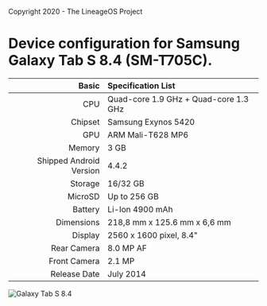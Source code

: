 
Copyright 2020 - The LineageOS Project

Device configuration for Samsung Galaxy Tab S 8.4 (SM-T705C).
========================================

Basic   | Specification List
-------:|:-------------------------
CPU     | Quad-core 1.9 GHz + Quad-core 1.3 GHz
Chipset | Samsung Exynos 5420
GPU     | ARM Mali-T628 MP6
Memory  | 3 GB
Shipped Android Version | 4.4.2
Storage | 16/32 GB
MicroSD | Up to 256 GB
Battery | Li-Ion 4900 mAh
Dimensions | 218,8 mm x 125.6 mm x 6,6 mm
Display | 2560 x 1600 pixel, 8.4"
Rear Camera  | 8.0 MP AF
Front Camera | 2.1 MP
Release Date | July 2014

![Galaxy Tab S 8.4](https://fdn2.gsmarena.com/vv/pics/samsung/samsung-galaxy-tab-s-84-1.jpg "Galaxy Tab S 8.4")
